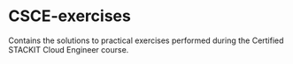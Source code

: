 # CSCE-exercises
Contains the solutions to practical exercises performed during the Certified STACKIT Cloud Engineer course.
